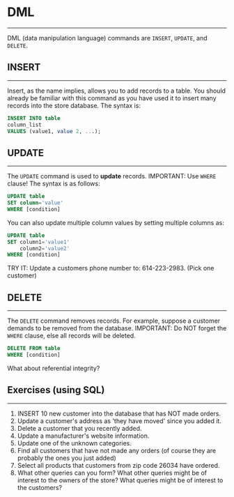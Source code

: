 # DML
---
DML (data manipulation language) commands are `INSERT`, `UPDATE`, and `DELETE`.

## INSERT
----
Insert, as the name implies, allows you to add records to a table. You should already be familiar with this command as you have used it to insert
many records into the store database.  The syntax is:

```sql
INSERT INTO table
column_list
VALUES (value1, value 2, ...);
```


## UPDATE
----

The `UPDATE` command is used to __update__ records.  IMPORTANT: Use `WHERE` clause!  The syntax is as follows:

```sql
UPDATE table
SET column='value'
WHERE [condition]
```

You can also update multiple column values by setting multiple columns as:
```sql
UPDATE table
SET column1='value1'
    column2='value2'
WHERE [condition]
```

TRY IT:  Update a customers phone number to: 614-223-2983.  (Pick one customer)

## DELETE 
---
The `DELETE` command removes records.  For example, suppose a customer demands to be removed from the database.  IMPORTANT: Do NOT forget the `WHERE` clause, else all records will be deleted.

```sql
DELETE FROM table
WHERE [condition]
```

What about referential integrity?  




## Exercises (using SQL)
---

1. INSERT 10 new customer into the database that has NOT made orders.
1. Update a customer's address as 'they have moved' since you added it.
1. Delete a customer that you recently added.
1. Update a manufacturer's website information.
1. Update one of the unknown categories.
1. Find all customers that have not made any orders (of course they are probably the ones you just added)
1. Select all products that customers from zip code 26034 have ordered.
1. What other queries can you form?  What other queries might be of interest to the owners of the store?  What queries might be of interest to the customers?


